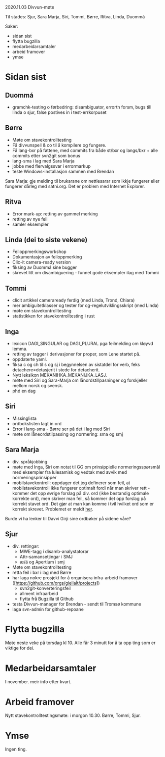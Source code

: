 2020.11.03 Divvun-møte

Til stades: Sjur, Sara Marja, Siri, Tommi, Børre, Ritva, Linda, Duommá

Saker:
* sidan sist
* flytta bugzilla
* medarbeidarsamtaler
* arbeid framover
* ymse

#  Sidan sist

##  Duommá
* gramchk-testing o førbedring: disambiguator, errorth forsm, bugs till linda
  o sjur, false postives in i test-errkorpuset

##  Børre
* Møte om stavekontrolltesting
* Få divvunspell & co til å kompilere og fungere.
* Få lang-bxr på føttene, med commits fra både st/bxr og langs/bxr + alle
  commits etter svn2git som bonus
* lang-sma i lag med Sara Marja
* jobbe med flervalgssvar i errormarkup
* teste Windows-installasjon sammen med Brendan

Sara Marja: gje melding til brukarane om nettlesarar som ikkje fungerer eller
fungerer dårleg med sátni.org. Det er problem med Internet Explorer.

##  Ritva
* Error mark-up: retting av gammel merking
* retting av nye feil
* samler eksempler

##  Linda (dei to siste vekene)
* Feiloppmerkingsworkshop
* Dokumentasjon av feiloppmerking
* Clic-it camera-ready version
* fiksing av Duommá sine bugger
* skrevet litt om disambiguering - funnet gode eksempler ilag med Tommi

##  Tommi
* clicit artikkel cameraready ferdig (med Linda, Trond, Chiara)
* mer ambiguitetklasser og tester for cg-regelutviklingsskript (med Linda)
* møte om stavekontrolltesting
* statistikken for stavekontrolltesting i rust

##  Inga
* lexicon DAGI_SINGULAR og DAGI_PLURAL pga feilmelding om kløyvd lemma.
* retting av tagger i derivasjoner for proper, som Lene startet på.
* oppdaterte yaml.
* fiksa c og ch til s og sj i begynnelsen av sistatdel for verb, feks
  detachere=detasjerit i stede for detacherit.
* Nytt leksikon MEKANIHKA_MEKANIJKA_LASJ.
* møte med Siri og Sara-Marja om lånordstillpasninger og forskjeller mellom
  norsk og svensk.
* phd en dag

##  Siri
* Missinglista
* ordbokslisten lagt in ord
* Error i lang-sma - Børre ser på det i lag med Siri
* møte om låneordstilpassing og normering: sma og smj

##  Sara Marja
* div. språkjobbing
* møte med Inga, Siri om notat til GG om prinsippielle normeringsspørsmål med
  eksempler fra lulesamisk og vedtak med avvik med normeringsprinsipper
* mobilstavekontroll: oppdager det jeg definerer som feil, at mobilstavekontroll
  ikke fungerer optimalt fordi når man skriver rett - kommer det opp øvrige
  forslag på div. ord (ikke bestandig optimale korrekte ord), men skriver man
  feil, så kommer det opp forslag på korrekt stavet ord. Det gjør at man kan
  komme i tvil hvilket ord som er korrekt skrevet. Problemet er meldt
  [her](https://github.com/divvun/giellakbd-ios/issues/171).

Burde vi ha lenker til Davvi Girji sine ordbøker på sidene våre?

##  Sjur
* div. rettingar:
    - MWE-tagg i disamb-analystatorar
    - Attr-samansetjingar i SMJ
    - æ/ä og Apertium i smj
* Møte om stavekontrolltesting
* retta feil i bxr i lag med Børre
* har laga nokre prosjekt for å organisera infra-arbeid framover
 ([https://github.com/orgs/giellalt/projects])
    - svn2git-konverteringsfeil
    - allment infraarbeid
    - flytta frå Bugzilla til Github
* testa Divvun-manager for Brendan - sendt til Tromsø kommune
* laga svn-admin for github-repoane

#  Flytta bugzilla

Møte neste veke på torsdag kl 10. Alle får 3 minutt for å ta opp ting som er
viktige for dei.

#  Medarbeidarsamtaler

I november. meir info etter kvart.

#  Arbeid framover

Nytt stavekontrolltestingsmøte: i morgon 10.30. Børre, Tommi, Sjur.

#  Ymse

Ingen ting.
